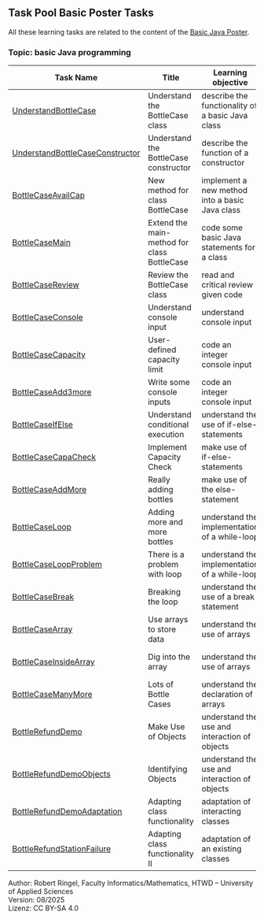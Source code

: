 ## Task Pool Basic Poster Tasks

All these learning tasks are related to the content of the [Basic Java Poster](00_JavaPoster_HK_engl.pdf). 

### Topic: basic Java programming


| **Task Name**                                    | **Title**                         | **Learning objective**                                      | **Complexity** | **Task type**          |
| ------------------------------------------------ | --------------------------------- | ----------------------------------------------------------- | -------------- | ---------------------- |
| [UnderstandBottleCase](UnderstandBottleCase.md)  | Understand the BottleCase class   | describe the functionality of a basic Java class            | 1 - low        | worked out example     |
| [UnderstandBottleCaseConstructor](UnderstandBottleCaseConstructor.md) | Understand the BottleCase constructor | describe the function of a constructor | 1 - low    | worked out example     |
| [BottleCaseAvailCap](BottleCaseAvailCap.md)      | New method for class BottleCase   | implement a new method into a basic Java class              | 1 - low        | worked out example     |
| [BottleCaseMain](BottleCaseMain.md)              | Extend the main-method for class BottleCase | code some basic Java statements for a class       | 1 - low        | worked out example     |
| [BottleCaseReview](BottleCaseReview.md)          | Review the BottleCase class       | read and critical review given code                         | 1 - low        | worked out example     |
| [BottleCaseConsole](BottleCaseConsole.md)        | Understand console input          | understand console input                                    | 1 - low        | worked out example     |
| [BottleCaseCapacity](BottleCaseCapacity.md)      | User-defined capacity limit       | code an integer console input                               | 1 - low        | worked out example     |
| [BottleCaseAdd3more](BottleCaseAdd3more.md)      | Write some console inputs         | code an integer console input                               | 1 - low        | completion task        |
| [BottleCaseIfElse](BottleCaseIfElse.md)          | Understand conditional execution  | understand the use of if-else-statements                    | 1 - low        | worked out example     |
| [BottleCaseCapaCheck](BottleCaseCapaCheck.md)    | Implement Capacity Check          | make use of if-else-statements                              | 1 - low        | completion task        |
| [BottleCaseAddMore](BottleCaseAddMore.md)        | Really adding bottles             | make use of the else-statement                              | 1 - low        | completion task        |
| [BottleCaseLoop](BottleCaseLoop.md)              | Adding more and more bottles      | understand the implementation of a while-loop               | 1 - low        | worked out example     |
| [BottleCaseLoopProblem](BottleCaseLoopProblem.md) | There is a problem with loop     | understand the implementation of a while-loop               | 1 - low        | worked out example     |
| [BottleCaseBreak](BottleCaseBreak.md)            | Breaking the loop                 | understand the use of a break statement                     | 1 - low        | worked out example     |
| [BottleCaseArray](BottleCaseArray.md)            | Use arrays to store data          | understand the use of arrays                                | 1 - low        | worked out example     |
| [BottleCaseInsideArray](BottleCaseInsideArray.md) | Dig into the array               | understand the use of arrays                                | 1 - low        | worked out example     |
| [BottleCaseManyMore](BottleCaseManyMore.md)      | Lots of Bottle Cases              | understand the declaration of arrays                        | 1 - low        | completion task        |
| [BottleRefundDemo](BottleRefundDemo.md)          | Make Use of Objects               | understand the use and interaction of objects               | 2 - normal     | worked out example     |
| [BottleRefundDemoObjects](BottleRefundDemoObjects.md) | Identifying Objects          | understand the use and interaction of objects               | 1 - low        | worked out example     |
| [BottleRefundDemoAdaptation](BottleRefundDemoAdaptation.md) | Adapting class functionality | adaptation of interacting classes                     | 1 - low        | completion task        |
| [BottleRefundStationFailure](BottleRefundStationFailure.md) | Adapting class functionality II | adaptation of an existing classes                  | 1 - low        | completion task        |


Author: Robert Ringel, Faculty Informatics/Mathematics, HTWD – University of Applied Sciences  
Version: 08/2025  
Lizenz: CC BY-SA 4.0

